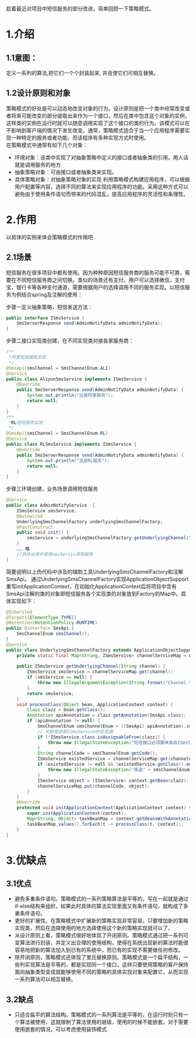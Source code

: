 趁着最近对项目中短信服务的部分改进，简单回顾一下策略模式。
# 1.介绍
## 1.1意图：
定义一系列的算法,把它们一个个封装起来, 并且使它们可相互替换。
## 1.2设计原则和对象
策略模式的好处是可以动态地改变对象的行为。设计原则是把一个类中经常改变或者将来可能改变的部分提取出来作为一个接口，然后在类中包含这个对象的实例，这样类的实例在运行时就可以随意调用实现了这个接口的类的行为。该模式可以在不影响到客户端的情况下发生改变。通常，策略模式适合于当一个应用程序需要实现一种特定的服务或者功能，而该程序有多种实现方式时使用。  
在策略模式中通常有如下几个对象：
* 环境对象：该类中实现了对抽象策略中定义的接口或者抽象类的引用。用人话就是调用服务的地方
* 抽象策略对象：可由接口或者抽象类来实现。
* 具体策略对象：对抽象策略对象的实现
利用策略模式构建应用程序，可以根据用户配置等内容，选择不同的算法来实现应用程序的功能。采用这种方式可以避免由于使用条件语句而带来的代码混乱，提高应用程序的灵活性和条理性。
# 2.作用
以具体的实例来体会策略模式的作用吧
## 2.1场景
短信服务在很多项目中都有使用。因为种种原因短信服务商的服务可能不可靠，需要在不同短信服务商之间切换。类似的场景还有支付，用户可以选择微信，支付宝，银行卡等各种支付通道，需要根据用户的选择调用不同的服务实现。以短信服务为例结合spring及注解的使用： 

步骤一定义抽象策略，短信发送方法：
```java
public interface ISmsService {
    SmsServerResponse send(AdminNotifyData adminNotifyData);
}
```
步骤二接口实现类创建，在不同实现类对接各家服务商：
    
```java
/**
 *阿里短信服务实现 
 */
@SmsApi(smsChannel = SmsChannelEnum.ALI)
@Service
public class AliyunSmsService implements ISmsService {
    @Override
    public SmsServerResponse send(AdminNotifyData adminNotifyData) {
        System.out.println("这是阿里服务");
        return null;
    }
}
/**
 *RL短信服务实现 
 */
@SmsApi(smsChannel = SmsChannelEnum.RL)
@Service
public class RLSmsService implements ISmsService {
    @Override
    public SmsServerResponse send(AdminNotifyData adminNotifyData) {
        System.out.println("这是RL服务");
        return null;
    }
}
```

步骤三环境创建，业务场景调用短信服务
```java
@Service
public class AdminNotifyService  {
    ISmsService smsService;
    @Autowired
    UnderlyingSmsChannelFactory underlyingSmsChannelFactory;
    @PostConstruct
    public void init() {
        smsService = underlyingSmsChannelFactory.getUnderlyingChannel("来自配置文件");
    }
    、、、略
    //具体业务中使用smsServic调用服务
}
```
简要说明以上伪代码中涉及的辅助工具UnderlyingSmsChannelFactory和注解SmsApi。
通过UnderlyingSmsChannelFactory实现ApplicationObjectSupport重写initApplicationContext，在初始化ApplicationContext后将项目中含有SmsApi注解的类的对象即短信服务各个实现类的对象放到Factory的Map中。具体实现如下：
```java
@Inherited
@Target({ElementType.TYPE})
@Retention(RetentionPolicy.RUNTIME)
public @interface SmsApi {
    SmsChannelEnum smsChannel();
}
@Service
public class UnderlyingSmsChannelFactory extends ApplicationObjectSupport {
    private static final Map<String, ISmsService> channelServiceMap = new ConcurrentHashMap<>();
   
    public ISmsService getUnderlyingChannel(String channel) {
        ISmsService smsService = channelServiceMap.get(channel);
        if (smsService == null) {
            throw new IllegalArgumentException(String.format("Channel %s 没有注册Sms接口", channel));
        }
        return smsService;
    }
    void processClass(Object bean, ApplicationContext context) {
        Class clazz = bean.getClass();
        Annotation apiAnnotation = clazz.getAnnotation(SmsApi.class);
        if (apiAnnotation != null) {
            SmsChannelEnum smsChannelEnum = ((SmsApi) apiAnnotation).smsChannel();
            // 判断是否是ISmsService的实现类
            if (!ISmsService.class.isAssignableFrom(clazz)) {
                throw new IllegalStateException("短信接口必须要继承自ISmsService类: " + clazz);
            }
            String channelCode = smsChannelEnum.getCode();
            ISmsService existedService = channelServiceMap.get(channelCode);
            if (existedService != null && !existedService.getClass().equals(clazz)) {
                throw new IllegalStateException("渠道" + smsChannelEnum + "已经注册过了sms接口: " + existedService.getClass());
            }
            ISmsService object = (ISmsService) context.getBean(clazz);
            channelServiceMap.put(channelCode, object);
        }
    }
    @Override
    protected void initApplicationContext(ApplicationContext context) throws BeansException {
        super.initApplicationContext(context);
        Map<String, Object> taskBeanMap = context.getBeansWithAnnotation(SmsApi.class);
        taskBeanMap.values().forEach(t -> processClass(t, context));
    }
}
```
# 3.优缺点
 ## 3.1优点
* 避免多重条件语句。策略模式的一系列策略算法是平等的，写在一起就是通过if-else结构来组织，如果此时具体的算法实现里面又有条件语句，就构成了多重条件语句。
* 更好的扩展性。在策略模式中扩展新的策略实现非常容易，只要增加新的策略实现类，然后在选择使用的地方选择使用这个新的策略实现就可以了。
* 从设计原则上看，策略模式很好地体现了开闭原则。策略模式通过把一系列可变算法进行封装，并定义出合理的使用结构，使得在系统出现新的算法时能很容易地把新的算法加入到已有的系统中，而已有的实现不需要做任何修改。
* 除开闭原则，策略模式还体现了里氏替换原则。策略模式是一个扁平结构，一些列实现算法是平等的，都是实现同一个接口，这样只要使用策略的客户保持面向抽象类型变成就能够使用不同的策略的具体实现对象来配置它，从而实现一系列算法可以相互替换。
## 3.2缺点
* 只适合扁平的算法结构。策略模式的一系列算法是平等的，在运行时刻只有一个算法被使用，这就限制了算法使用的层级，使用的时候不能嵌套。对于需要使用嵌套的情况，可以考虑使用装饰模式.
